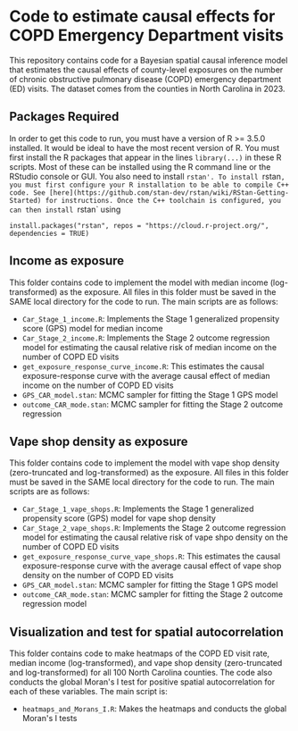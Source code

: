 # Code to estimate causal effects for COPD Emergency Department visits
This repository contains code for a Bayesian spatial causal inference model that estimates the causal effects of county-level exposures on the number of chronic obstructive pulmonary disease (COPD) emergency department (ED) visits. The dataset comes from the counties in North Carolina in 2023. 

## Packages Required

In order to get this code to run, you must have a version of R >= 3.5.0 installed. It would be ideal to have the most recent version of R. You must first install the R packages that appear in the lines `library(...)` in these R scripts. Most of these can be installed using the R command line or the RStudio console or GUI. You also need to install `rstan'. To install `rstan`, you must first configure your R installation to be able to compile C++ code. See [here](https://github.com/stan-dev/rstan/wiki/RStan-Getting-Started) for instructions. Once the C++ toolchain is configured, you can then install `rstan` using 

```
install.packages("rstan", repos = "https://cloud.r-project.org/", dependencies = TRUE)
```

## Income as exposure
This folder contains code to implement the model with median income (log-transformed) as the exposure. All files in this folder must be saved in the SAME local directory for the code to run. The main scripts are as follows:
* `Car_Stage_1_income.R`: Implements the Stage 1 generalized propensity score (GPS) model for median income
* `Car_Stage_2_income.R`: Implements the Stage 2 outcome regression model for estimating the causal relative risk of median income on the number of COPD ED visits
* `get_exposure_response_curve_income.R`: This estimates the causal exposure-response curve with the average causal effect of median income on the number of COPD ED visits
* `GPS_CAR_model.stan`: MCMC sampler for fitting the Stage 1 GPS model
* `outcome_CAR_mode.stan`: MCMC sampler for fitting the Stage 2 outcome regression 

## Vape shop density as exposure
This folder contains code to implement the model with vape shop density (zero-truncated and log-transformed) as the exposure. All files in this folder must be saved in the SAME local directory for the code to run. The main scripts are as follows:
* `Car_Stage_1_vape_shops.R`: Implements the Stage 1 generalized propensity score (GPS) model for vape shop density
* `Car_Stage_2_vape_shops.R`: Implements the Stage 2 outcome regression model for estimating the causal relative risk of vape shpo density on the number of COPD ED visits
* `get_exposure_response_curve_vape_shops.R`: This estimates the causal exposure-response curve with the average causal effect of vape shop density on the number of COPD ED visits
* `GPS_CAR_model.stan`: MCMC sampler for fitting the Stage 1 GPS model
* `outcome_CAR_mode.stan`: MCMC sampler for fitting the Stage 2 outcome regression model

## Visualization and test for spatial autocorrelation
This folder contains code to make heatmaps of the COPD ED visit rate, median income (log-transformed), and vape shop density (zero-truncated and log-transformed) for all 100 North Carolina counties. The code also conducts the global Moran's I test for positive spatial autocorrelation for each of these variables. The main script is:
* `heatmaps_and_Morans_I.R`: Makes the heatmaps and conducts the global Moran's I tests
